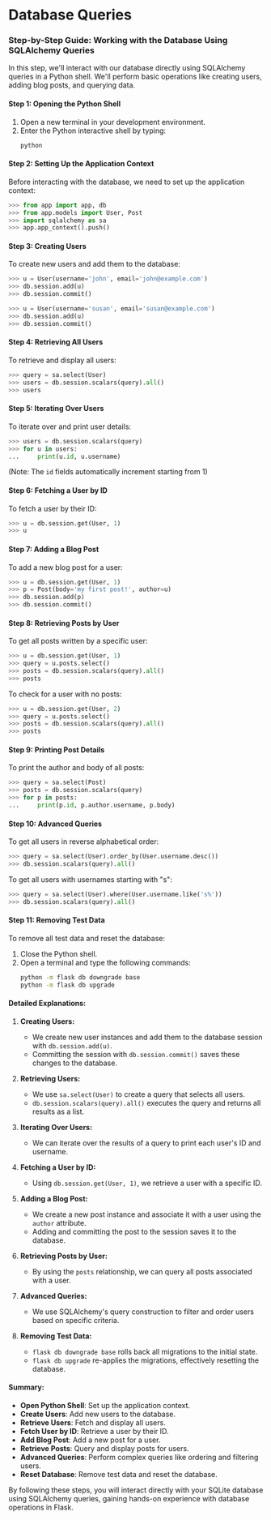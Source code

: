 # Database Queries

### Step-by-Step Guide: Working with the Database Using SQLAlchemy Queries

In this step, we'll interact with our database directly using SQLAlchemy queries in a Python shell. We'll perform basic operations like creating users, adding blog posts, and querying data.

#### Step 1: Opening the Python Shell
1. Open a new terminal in your development environment.
2. Enter the Python interactive shell by typing:
    ```bash
    python
    ```

#### Step 2: Setting Up the Application Context
Before interacting with the database, we need to set up the application context:
```python
>>> from app import app, db
>>> from app.models import User, Post
>>> import sqlalchemy as sa
>>> app.app_context().push()
```

#### Step 3: Creating Users
To create new users and add them to the database:
```python
>>> u = User(username='john', email='john@example.com')
>>> db.session.add(u)
>>> db.session.commit()

>>> u = User(username='susan', email='susan@example.com')
>>> db.session.add(u)
>>> db.session.commit()
```

#### Step 4: Retrieving All Users
To retrieve and display all users:
```python
>>> query = sa.select(User)
>>> users = db.session.scalars(query).all()
>>> users
```

#### Step 5: Iterating Over Users
To iterate over and print user details:
```python
>>> users = db.session.scalars(query)
>>> for u in users:
...     print(u.id, u.username)
```
(Note: The `id` fields automatically increment starting from 1)

#### Step 6: Fetching a User by ID
To fetch a user by their ID:
```python
>>> u = db.session.get(User, 1)
>>> u
```

#### Step 7: Adding a Blog Post
To add a new blog post for a user:
```python
>>> u = db.session.get(User, 1)
>>> p = Post(body='my first post!', author=u)
>>> db.session.add(p)
>>> db.session.commit()
```

#### Step 8: Retrieving Posts by User
To get all posts written by a specific user:
```python
>>> u = db.session.get(User, 1)
>>> query = u.posts.select()
>>> posts = db.session.scalars(query).all()
>>> posts
```

To check for a user with no posts:
```python
>>> u = db.session.get(User, 2)
>>> query = u.posts.select()
>>> posts = db.session.scalars(query).all()
>>> posts
```

#### Step 9: Printing Post Details
To print the author and body of all posts:
```python
>>> query = sa.select(Post)
>>> posts = db.session.scalars(query)
>>> for p in posts:
...     print(p.id, p.author.username, p.body)
```

#### Step 10: Advanced Queries
To get all users in reverse alphabetical order:
```python
>>> query = sa.select(User).order_by(User.username.desc())
>>> db.session.scalars(query).all()
```

To get all users with usernames starting with "s":
```python
>>> query = sa.select(User).where(User.username.like('s%'))
>>> db.session.scalars(query).all()
```

#### Step 11: Removing Test Data
To remove all test data and reset the database:
1. Close the Python shell.
2. Open a terminal and type the following commands:
    ```bash
    python -m flask db downgrade base
    python -m flask db upgrade
    ```

#### Detailed Explanations:

1. **Creating Users:**
   - We create new user instances and add them to the database session with `db.session.add(u)`.
   - Committing the session with `db.session.commit()` saves these changes to the database.

2. **Retrieving Users:**
   - We use `sa.select(User)` to create a query that selects all users.
   - `db.session.scalars(query).all()` executes the query and returns all results as a list.

3. **Iterating Over Users:**
   - We can iterate over the results of a query to print each user's ID and username.

4. **Fetching a User by ID:**
   - Using `db.session.get(User, 1)`, we retrieve a user with a specific ID.

5. **Adding a Blog Post:**
   - We create a new post instance and associate it with a user using the `author` attribute.
   - Adding and committing the post to the session saves it to the database.

6. **Retrieving Posts by User:**
   - By using the `posts` relationship, we can query all posts associated with a user.

7. **Advanced Queries:**
   - We use SQLAlchemy's query construction to filter and order users based on specific criteria.

8. **Removing Test Data:**
   - `flask db downgrade base` rolls back all migrations to the initial state.
   - `flask db upgrade` re-applies the migrations, effectively resetting the database.

#### Summary:
- **Open Python Shell**: Set up the application context.
- **Create Users**: Add new users to the database.
- **Retrieve Users**: Fetch and display all users.
- **Fetch User by ID**: Retrieve a user by their ID.
- **Add Blog Post**: Add a new post for a user.
- **Retrieve Posts**: Query and display posts for users.
- **Advanced Queries**: Perform complex queries like ordering and filtering users.
- **Reset Database**: Remove test data and reset the database.

By following these steps, you will interact directly with your SQLite database using SQLAlchemy queries, gaining hands-on experience with database operations in Flask.